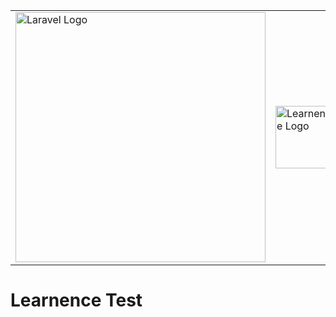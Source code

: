 <table align="center">
    <tr>
        <td valign="center">
            <img src="https://raw.githubusercontent.com/laravel/art/master/logo-lockup/5%20SVG/2%20CMYK/1%20Full%20Color/laravel-logolockup-cmyk-red.svg" width="400" alt="Laravel Logo">
        </td>
        <td valign="center">
            <img src="https://learnence.com/storage/logos/logo-learnence.jpg" width="100" alt="Learnence Logo">
        </td>
    </tr>
</table>

# Learnence Test



